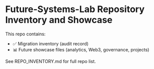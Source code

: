 # Future-Systems-Lab Repository Inventory and Showcase

This repo contains:
- ✅ Migration inventory (audit record)
- 📊 Future showcase files (analytics, Web3, governance, projects)

See REPO_INVENTORY.md for full repo list.

